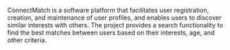 ConnectMatch is a software platform that facilitates user registration, creation, and maintenance of user profiles, and enables users to discover similar interests with others. The project provides a search functionality to find the best matches between users based on their interests, age, and other criteria.

